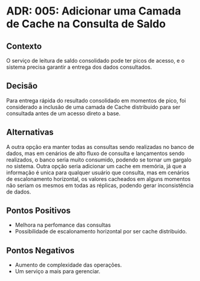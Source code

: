 # ADR: 005: Adicionar uma Camada de Cache na Consulta de Saldo

## Contexto

O serviço de leitura de saldo consolidado pode ter picos de acesso, e o sistema precisa garantir a entrega dos dados consultados. 

## Decisão

Para entrega rápida do resultado consolidado em momentos de pico, foi considerado a inclusão de uma camada de Cache distribuido para ser consultada antes de um acesso direto a base.

## Alternativas

A outra opção era manter todas as consultas sendo realizadas no banco de dados, mas em cenários de alto fluxo de consulta e lançamentos sendo realizados, o banco seria muito consumido, podendo se tornar um gargalo no sistema. Outra opção seria adicionar um cache em memória, já que a informação é unica para qualquer usuário que consulta, mas em cenários de escalonamento horizontal, os valores cacheados em alguns momentos não seriam os mesmos em todas as réplicas, podendo gerar inconsistência de dados.

## Pontos Positivos

- Melhora na perfomance das consultas
- Possibilidade de escalonamento horizontal por ser cache distribuido.

## Pontos Negativos

- Aumento de complexidade das operações.
- Um serviço a mais para gerenciar.
